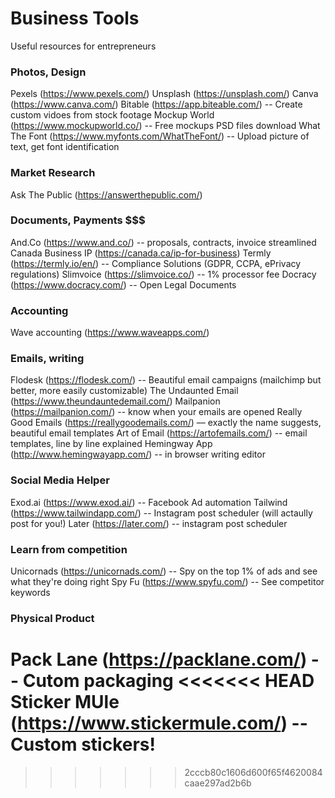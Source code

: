 # Business Tools
Useful resources for entrepreneurs

### Photos, Design
Pexels (https://www.pexels.com/)
Unsplash (https://unsplash.com/)
Canva (https://www.canva.com/)
Bitable (https://app.biteable.com/) -- Create custom vidoes from stock footage
Mockup World (https://www.mockupworld.co/) -- Free mockups PSD files download
What The Font (https://www.myfonts.com/WhatTheFont/) -- Upload picture of text, get font identification

### Market Research
Ask The Public (https://answerthepublic.com/)

### Documents, Payments $$$
And.Co (https://www.and.co/) -- proposals, contracts, invoice streamlined
Canada Business IP (https://canada.ca/ip-for-business)
Termly (https://termly.io/en/) -- Compliance Solutions (GDPR, CCPA, ePrivacy regulations)
Slimvoice (https://slimvoice.co/) -- 1% processor fee
Docracy (https://www.docracy.com/) -- Open Legal Documents 

### Accounting
Wave accounting (https://www.waveapps.com/)

### Emails, writing
Flodesk (https://flodesk.com/) -- Beautiful email campaigns (mailchimp but better, more easily customizable)
The Undaunted Email (https://www.theundauntedemail.com/) 
Mailpanion (https://mailpanion.com/) -- know when your emails are opened
Really Good Emails (https://reallygoodemails.com/) –– exactly the name suggests, beautiful email templates
Art of Email (https://artofemails.com/) -- email templates, line by line explained
Hemingway App (http://www.hemingwayapp.com/) -- in browser writing editor

### Social Media Helper
Exod.ai (https://www.exod.ai/) -- Facebook Ad automation
Tailwind (https://www.tailwindapp.com/) -- Instagram post scheduler (will actaully post for you!)
Later (https://later.com/) -- instagram post scheduler 

### Learn from competition 
Unicornads (https://unicornads.com/) -- Spy on the top 1% of ads and see what they're doing right
Spy Fu (https://www.spyfu.com/) -- See competitor keywords 

### Physical Product 
Pack Lane (https://packlane.com/) -- Cutom packaging 
<<<<<<< HEAD
Sticker MUle (https://www.stickermule.com/) -- Custom stickers! 
=======
>>>>>>> 2cccb80c1606d600f65f4620084caae297ad2b6b
